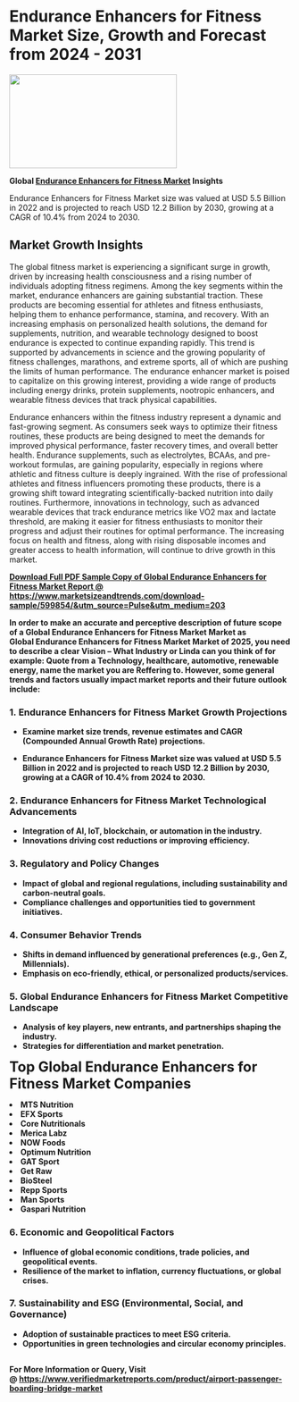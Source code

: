 <H1>Endurance Enhancers for Fitness Market Size, Growth and Forecast from 2024 - 2031</H1><img class="aligncenter size-medium wp-image-584254" src="https://thirdeyenews.in/wp-content/uploads/2024/09/Global-Market-Research-300x168.jpeg" alt="" width="300" height="168" /><p><strong>Global&nbsp;<a href="https://www.marketsizeandtrends.com/download-sample/599854/&amp;utm_source=Pulse&amp;utm_medium=203">Endurance Enhancers for Fitness Market</a> Insights</strong></p><p>Endurance Enhancers for Fitness Market size was valued at USD 5.5 Billion in 2022 and is projected to reach USD 12.2 Billion by 2030, growing at a CAGR of 10.4% from 2024 to 2030.</p><p><h2>Market Growth Insights</h2> <p>The global fitness market is experiencing a significant surge in growth, driven by increasing health consciousness and a rising number of individuals adopting fitness regimens. Among the key segments within the market, endurance enhancers are gaining substantial traction. These products are becoming essential for athletes and fitness enthusiasts, helping them to enhance performance, stamina, and recovery. With an increasing emphasis on personalized health solutions, the demand for supplements, nutrition, and wearable technology designed to boost endurance is expected to continue expanding rapidly. This trend is supported by advancements in science and the growing popularity of fitness challenges, marathons, and extreme sports, all of which are pushing the limits of human performance. The endurance enhancer market is poised to capitalize on this growing interest, providing a wide range of products including energy drinks, protein supplements, nootropic enhancers, and wearable fitness devices that track physical capabilities.</p> <p><strong><a href="#"></a></strong></p> <p>Endurance enhancers within the fitness industry represent a dynamic and fast-growing segment. As consumers seek ways to optimize their fitness routines, these products are being designed to meet the demands for improved physical performance, faster recovery times, and overall better health. Endurance supplements, such as electrolytes, BCAAs, and pre-workout formulas, are gaining popularity, especially in regions where athletic and fitness culture is deeply ingrained. With the rise of professional athletes and fitness influencers promoting these products, there is a growing shift toward integrating scientifically-backed nutrition into daily routines. Furthermore, innovations in technology, such as advanced wearable devices that track endurance metrics like VO2 max and lactate threshold, are making it easier for fitness enthusiasts to monitor their progress and adjust their routines for optimal performance. The increasing focus on health and fitness, along with rising disposable incomes and greater access to health information, will continue to drive growth in this market.</p> <p><strong><a href="#"></p><p><span class=""><strong>Download Full PDF Sample Copy of Global Endurance Enhancers for Fitness Market Report</strong> @ <a href="https://www.marketsizeandtrends.com/download-sample/599854/&amp;utm_source=Pulse&amp;utm_medium=203" target="_blank">https://www.marketsizeandtrends.com/download-sample/599854/&amp;utm_source=Pulse&amp;utm_medium=203</a></span></p><p>In order to make an accurate and perceptive description of future scope of a Global&nbsp;Endurance Enhancers for Fitness Market Market as Global&nbsp;Endurance Enhancers for Fitness Market Market of 2025, you need to describe a clear Vision &ndash; What Industry or Linda can you think of for example: Quote from a Technology, healthcare, automotive, renewable energy, name the market you are Reffering to. However, some general trends and factors usually impact market reports and their future outlook include:</p><h3>1.&nbsp;<strong>Endurance Enhancers for Fitness Market Growth Projections</strong></h3><ul><li>Examine market size trends, revenue estimates and CAGR (Compounded Annual Growth Rate) projections.</li><li><p>Endurance Enhancers for Fitness Market size was valued at USD 5.5 Billion in 2022 and is projected to reach USD 12.2 Billion by 2030, growing at a CAGR of 10.4% from 2024 to 2030.</p></li></ul><h3>2.&nbsp;<strong>Endurance Enhancers for Fitness Market Technological Advancements</strong></h3><ul><li>Integration of AI, IoT, blockchain, or automation in the industry.</li><li>Innovations driving cost reductions or improving efficiency.</li></ul><h3>3.&nbsp;<strong>Regulatory and Policy Changes</strong></h3><ul><li>Impact of global and regional regulations, including sustainability and carbon-neutral goals.</li><li>Compliance challenges and opportunities tied to government initiatives.</li></ul><h3>4.&nbsp;<strong>Consumer Behavior Trends</strong></h3><ul><li>Shifts in demand influenced by generational preferences (e.g., Gen Z, Millennials).</li><li>Emphasis on eco-friendly, ethical, or personalized products/services.</li></ul><h3>5.&nbsp;<strong>Global Endurance Enhancers for Fitness Market Competitive Landscape</strong></h3><ul><li>Analysis of key players, new entrants, and partnerships shaping the industry.</li><li>Strategies for differentiation and market penetration.</li></ul><p data-pm-slice="1 1 []"><span style="color: inherit; font-family: inherit; font-size: 25px;">Top Global Endurance Enhancers for Fitness Market Companies</span></p><div class="" data-test-id=""><p><li>MTS Nutrition</li><li> EFX Sports</li><li> Core Nutritionals</li><li> Merica Labz</li><li> NOW Foods</li><li> Optimum Nutrition</li><li> GAT Sport</li><li> Get Raw</li><li> BioSteel</li><li> Repp Sports</li><li> Man Sports</li><li> Gaspari Nutrition</li></p></div><h3>6.&nbsp;<strong>Economic and Geopolitical Factors</strong></h3><ul><li>Influence of global economic conditions, trade policies, and geopolitical events.</li><li>Resilience of the market to inflation, currency fluctuations, or global crises.</li></ul><h3>7.&nbsp;<strong>Sustainability and ESG (Environmental, Social, and Governance)</strong></h3><ul><li>Adoption of sustainable practices to meet ESG criteria.</li><li>Opportunities in green technologies and circular economy principles.</li></ul><h2><strong style="font-size: 14px;">For More Information or Query, Visit @&nbsp;</strong><a style="background-color: #ffffff; font-size: 14px;" href="https://www.marketsizeandtrends.com/report/endurance-enhancers-for-fitness-market/" target="_blank">https://www.verifiedmarketreports.com/product/airport-passenger-boarding-bridge-market</a></h2>
